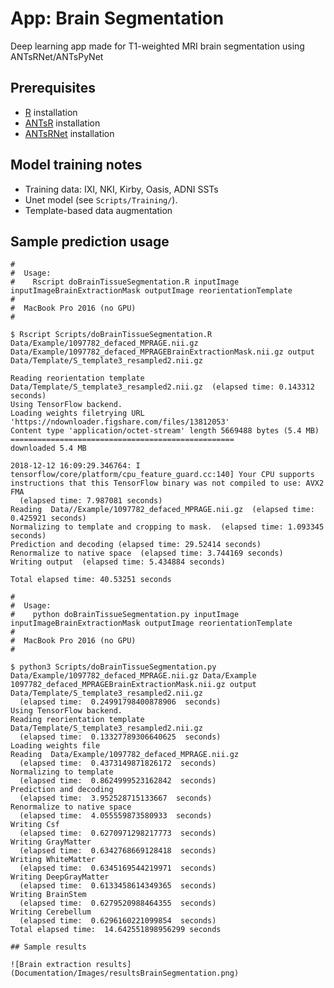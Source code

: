 # App:  Brain Segmentation

Deep learning app made for T1-weighted MRI brain segmentation using ANTsRNet/ANTsPyNet

## Prerequisites

* [R](https://www.r-project.org) installation
* [ANTsR](https://github.com/ANTsX/ANTsR) installation
* [ANTsRNet](https://github.com/ANTsX/ANTsRNet) installation

## Model training notes

* Training data: IXI, NKI, Kirby, Oasis, ADNI SSTs
* Unet model (see ``Scripts/Training/``).
* Template-based data augmentation

## Sample prediction usage

```
#
#  Usage:
#    Rscript doBrainTissueSegmentation.R inputImage inputImageBrainExtractionMask outputImage reorientationTemplate
#
#  MacBook Pro 2016 (no GPU)
#

$ Rscript Scripts/doBrainTissueSegmentation.R Data/Example/1097782_defaced_MPRAGE.nii.gz Data/Example/1097782_defaced_MPRAGEBrainExtractionMask.nii.gz output Data/Template/S_template3_resampled2.nii.gz

Reading reorientation template Data/Template/S_template3_resampled2.nii.gz  (elapsed time: 0.143312 seconds)
Using TensorFlow backend.
Loading weights filetrying URL 'https://ndownloader.figshare.com/files/13812053'
Content type 'application/octet-stream' length 5669488 bytes (5.4 MB)
==================================================
downloaded 5.4 MB

2018-12-12 16:09:29.346764: I tensorflow/core/platform/cpu_feature_guard.cc:140] Your CPU supports instructions that this TensorFlow binary was not compiled to use: AVX2 FMA
  (elapsed time: 7.987081 seconds)
Reading  Data//Example/1097782_defaced_MPRAGE.nii.gz  (elapsed time: 0.425921 seconds)
Normalizing to template and cropping to mask.  (elapsed time: 1.093345 seconds)
Prediction and decoding (elapsed time: 29.52414 seconds)
Renormalize to native space  (elapsed time: 3.744169 seconds)
Writing output  (elapsed time: 5.434884 seconds)

Total elapsed time: 40.53251 seconds
```

```
#
#  Usage:
#    python doBrainTissueSegmentation.py inputImage inputImageBrainExtractionMask outputImage reorientationTemplate
#
#  MacBook Pro 2016 (no GPU)
#

$ python3 Scripts/doBrainTissueSegmentation.py Data/Example/1097782_defaced_MPRAGE.nii.gz Data/Example 1097782_defaced_MPRAGEBrainExtractionMask.nii.gz output Data/Template/S_template3_resampled2.nii.gz
  (elapsed time:  0.24991798400878906  seconds)
Using TensorFlow backend.
Reading reorientation template Data/Template/S_template3_resampled2.nii.gz
  (elapsed time:  0.13327789306640625  seconds)
Loading weights file
Reading  Data/Example/1097782_defaced_MPRAGE.nii.gz
  (elapsed time:  0.4373149871826172  seconds)
Normalizing to template
  (elapsed time:  0.8624999523162842  seconds)
Prediction and decoding
  (elapsed time:  3.952528715133667  seconds)
Renormalize to native space
  (elapsed time:  4.055559873580933  seconds)
Writing Csf
  (elapsed time:  0.6270971298217773  seconds)
Writing GrayMatter
  (elapsed time:  0.6342768669128418  seconds)
Writing WhiteMatter
  (elapsed time:  0.6345169544219971  seconds)
Writing DeepGrayMatter
  (elapsed time:  0.6133458614349365  seconds)
Writing BrainStem
  (elapsed time:  0.6279520988464355  seconds)
Writing Cerebellum
  (elapsed time:  0.6296160221099854  seconds)
Total elapsed time:  14.642551898956299 seconds

## Sample results

![Brain extraction results](Documentation/Images/resultsBrainSegmentation.png)
